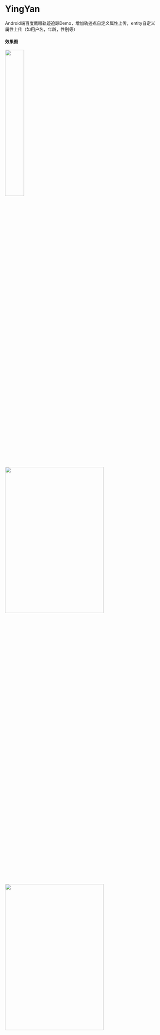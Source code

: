 # YingYan
Android端百度鹰眼轨迹追踪Demo，增加轨迹点自定义属性上传，entity自定义属性上传（如用户名，年龄，性别等）

#### 效果图
<div>
<img src="https://github.com/yangxch/YingYan/raw/master/screenshot/startServer.jpg" width="35%" height="35%">
<br>
<img src="https://github.com/yangxch/YingYan/raw/master/screenshot/trace.png" width="80%" height="35%">
<br>
<img src="https://github.com/yangxch/YingYan/raw/master/screenshot/monitor.png" width="80%" height="35%">
  <br><br>
</div>

<br>
